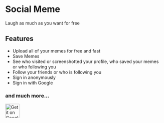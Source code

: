 
# Social Meme
Laugh as much as you want for free

## Features

- Upload all of your memes for free and fast
- Save Memes
- See who visited or screenshotted your profile, who saved your memes or who following you
- Follow your friends or who is following you
- Sign in anonymously
- Sign in with Google

### and much more...
<a href='https://play.google.com/store/apps/details?id=com.george.socialmeme'><img src='https://simplemobiletools.com/images/button-google-play.svg' alt='Get it on Google Play' height=45/></a>
